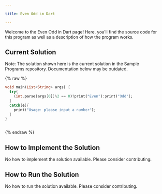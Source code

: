 ```yaml
---

title: Even Odd in Dart

---
```


Welcome to the Even Odd in Dart page! Here, you'll find the source code for this program as well as a description of how the program works.

## Current Solution

Note: The solution shown here is the current solution in the Sample Programs repository. Documentation below may be outdated.

{% raw %}

```Dart
void main(List<String> args) {
  try{
    (int.parse(args[0])%2 == 0)?print("Even"):print("Odd");
  }
  catch(e){
    print("Usage: please input a number");
  }
}



```

{% endraw %}

## How to Implement the Solution

No how to implement the solution available. Please consider contributing.

## How to Run the Solution

No how to run the solution available. Please consider contributing.